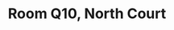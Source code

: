 ---
basin: 'No'
cudn: true
floor: First
grade: 2
images:
- /room_database/images/noc/q10_1.JPG
- /room_database/images/noc/q10_2.JPG
- /room_database/images/noc/q10_3.JPG
living_room: 'No'
location: North Court
name: Q10
network: Wired and Wireless
title: Room Q10, North Court
---